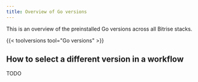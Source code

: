 ```yaml
---
title: Overview of Go versions
---
```


This is an overview of the preinstalled Go versions across all Bitrise stacks.

{{< toolversions tool="Go versions" >}}

## How to select a different version in a workflow

TODO
